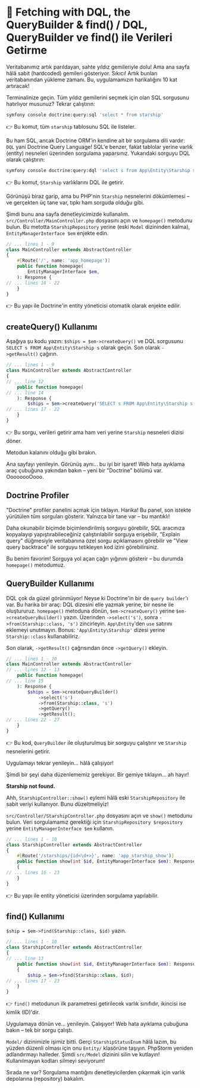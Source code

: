 # 🚀 Fetching with DQL, the QueryBuilder & find() / DQL, QueryBuilder ve find() ile Verileri Getirme

Veritabanımız artık parıldayan, sahte yıldız gemileriyle dolu! Ama ana sayfa hâlâ sabit (hardcoded) gemileri gösteriyor. Sıkıcı! Artık bunları veritabanından yükleme zamanı. Bu, uygulamamızın harikalığını 10 kat artıracak!

Terminalinize geçin. Tüm yıldız gemilerini seçmek için olan SQL sorgusunu hatırlıyor musunuz? Tekrar çalıştırın:

```bash
symfony console doctrine:query:sql 'select * from starship'
```

👉 Bu komut, tüm `starship` tablosunu SQL ile listeler.

Bu ham SQL, ancak Doctrine ORM'in kendine ait bir sorgulama dili vardır: `DQL` yani Doctrine Query Language! SQL'e benzer, fakat tablolar yerine varlık (entity) nesneleri üzerinden sorgulama yaparsınız. Yukarıdaki sorguyu DQL olarak çalıştırın:

```bash
symfony console doctrine:query:dql 'select s from App\Entity\Starship s'
```

👉 Bu komut, `Starship` varlıklarını DQL ile getirir.

Görünüşü biraz garip, ama bu PHP'nin `Starship` nesnelerini dökümlemesi – ve gerçekten üç tane var, tıpkı ham sorguda olduğu gibi.

Şimdi bunu ana sayfa denetleyicimizde kullanalım. `src/Controller/MainController.php` dosyasını açın ve `homepage()` metodunu bulun. Bu metotta `StarshipRepository` yerine (eski `Model` dizininden kalma), `EntityManagerInterface $em` enjekte edin.

```php
// ... lines 1 - 9
class MainController extends AbstractController
{
    #[Route('/', name: 'app_homepage')]
    public function homepage(
        EntityManagerInterface $em,
    ): Response {
// ... lines 16 - 22
    }
}
```

👉 Bu yapı ile Doctrine'in entity yöneticisi otomatik olarak enjekte edilir.

## createQuery() Kullanımı

Aşağıya şu kodu yazın: `$ships = $em->createQuery()` ve DQL sorgusunu `SELECT s FROM App\Entity\Starship s` olarak geçin. Son olarak `->getResult()` çağırın.

```php
// ... lines 1 - 9
class MainController extends AbstractController
{
// ... line 12
    public function homepage(
// ... line 14
    ): Response {
        $ships = $em->createQuery('SELECT s FROM App\Entity\Starship s')->getResult();
// ... lines 17 - 22
    }
}
```

👉 Bu sorgu, verileri getirir ama ham veri yerine `Starship` nesneleri dizisi döner.

Metodun kalanını olduğu gibi bırakın.

Ana sayfayı yenileyin. Görünüş aynı... bu iyi bir işaret! Web hata ayıklama araç çubuğuna yakından bakın – yeni bir "Doctrine" bölümü var. OooooooOooo.

## Doctrine Profiler

"Doctrine" profiler panelini açmak için tıklayın. Harika! Bu panel, son istekte yürütülen tüm sorguları gösterir. Yalnızca bir tane var – bu mantıklı!

Daha okunabilir biçimde biçimlendirilmiş sorguyu görebilir, SQL aracınıza kopyalayıp yapıştırabileceğiniz çalıştırılabilir sorguya erişebilir, "Explain query" düğmesiyle veritabanına özel sorgu açıklamasını görebilir ve "View query backtrace" ile sorguyu tetikleyen kod izini görebilirsiniz.

Bu benim favorim! Sorguya yol açan çağrı yığınını gösterir – bu durumda `homepage()` metodumuz.

## QueryBuilder Kullanımı

DQL çok da güzel görünmüyor! Neyse ki Doctrine'in bir de `query builder`'ı var. Bu harika bir araç: DQL dizesini elle yazmak yerine, bir nesne ile oluştururuz. `homepage()` metoduna dönün, `$em->createQuery()` yerine `$em->createQueryBuilder()` yazın. Üzerinden `->select('s')`, sonra `->from(Starship::class, 's')` zincirleyin. `App\Entity`'den `use` satırını eklemeyi unutmayın. Bonus: `'App\Entity\Starship'` dizesi yerine `Starship::class` kullanabiliriz.

Son olarak, `->getResult()` çağrısından önce `->getQuery()` ekleyin.

```php
// ... lines 1 - 10
class MainController extends AbstractController
// ... lines 12 - 13
    public function homepage(
// ... line 15
    ): Response {
        $ships = $em->createQueryBuilder()
            ->select('s')
            ->from(Starship::class, 's')
            ->getQuery()
            ->getResult();
// ... lines 22 - 27
    }
}
```

👉 Bu kod, `QueryBuilder` ile oluşturulmuş bir sorguyu çalıştırır ve `Starship` nesnelerini getirir.

Uygulamayı tekrar yenileyin… hâlâ çalışıyor!

Şimdi bir şeyi daha düzenlememiz gerekiyor. Bir gemiye tıklayın… ah hayır!

**Starship not found.**

Ahh, `StarshipController::show()` eylemi hâlâ eski `StarshipRepository` ile sabit veriyi kullanıyor. Bunu düzeltmeliyiz!

`src/Controller/StarshipController.php` dosyasını açın ve `show()` metodunu bulun. Veri sorgulamamız gerektiği için `StarshipRepository $repository` yerine `EntityManagerInterface $em` kullanın.

```php
// ... lines 1 - 10
class StarshipController extends AbstractController
{
    #[Route('/starships/{id<\d+>}', name: 'app_starship_show')]
    public function show(int $id, EntityManagerInterface $em): Response
    {
// ... lines 16 - 23
    }
}
```

👉 Bu yapı ile entity yöneticisi üzerinden sorgulama yapılabilir.

## find() Kullanımı

`$ship = $em->find(Starship::class, $id)` yazın.

```php
// ... lines 1 - 10
class StarshipController extends AbstractController
{
// ... line 13
    public function show(int $id, EntityManagerInterface $em): Response
    {
        $ship = $em->find(Starship::class, $id);
// ... lines 17 - 23
    }
}
```

👉 `find()` metodunun ilk parametresi getirilecek varlık sınıfıdır, ikincisi ise kimlik (ID)'dir.

Uygulamaya dönün ve… yenileyin. Çalışıyor! Web hata ayıklama çubuğuna bakın – tek bir sorgu çalıştı.

`Model/` dizinimizle işimiz bitti. Gerçi `StarshipStatusEnum` hâlâ lazım, bu yüzden düzenli olması için onu `Entity/` klasörüne taşıyın. PhpStorm yeniden adlandırmayı halleder. Şimdi `src/Model` dizinini silin ve kutlayın! Kullanılmayan kodları silmeyi seviyorum!

Sırada ne var? Sorgulama mantığını denetleyicilerden çıkarmak için varlık depolarına (repository) bakalım.
